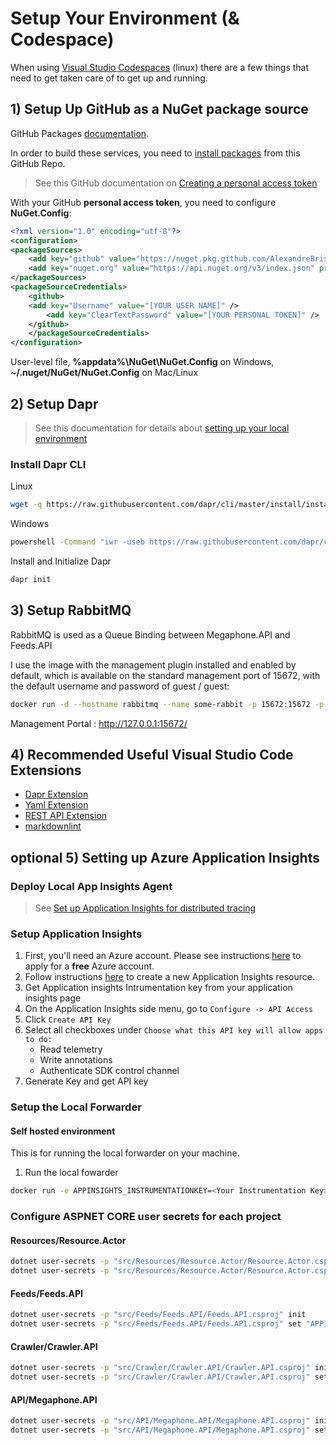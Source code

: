 # Setup Your Environment (& Codespace)

When using [Visual Studio Codespaces](https://visualstudio.microsoft.com/services/visual-studio-codespaces/) (linux) there are a few things that need to get taken care of to get up and running.

## 1) Setup Up GitHub as a NuGet package source

GitHub Packages [documentation](https://docs.github.com/en/packages).

In order to build these services, you need to [install packages](https://docs.github.com/en/packages/using-github-packages-with-your-projects-ecosystem/configuring-dotnet-cli-for-use-with-github-packages) from this GitHub Repo. 

> See this GitHub documentation on [Creating a personal access token](https://docs.github.com/en/github/authenticating-to-github/creating-a-personal-access-token)

With your GitHub **personal access token**, you need to configure **NuGet.Config**:

``` xml
<?xml version="1.0" encoding="utf-8"?>
<configuration>
<packageSources>
    <add key="github" value="https://nuget.pkg.github.com/AlexandreBrisebois/index.json" />
    <add key="nuget.org" value="https://api.nuget.org/v3/index.json" protocolVersion="3" />
</packageSources>
<packageSourceCredentials>
    <github>
    <add key="Username" value="[YOUR USER NAME]" />
        <add key="ClearTextPassword" value="[YOUR PERSONAL TOKEN]" />
    </github>
    </packageSourceCredentials>
</configuration>
```

User-level file, **%appdata%\NuGet\NuGet.Config** on Windows, **~/.nuget/NuGet/NuGet.Config** on Mac/Linux

## 2) Setup Dapr

> See this documentation for details about [setting up your local environment](https://github.com/dapr/docs/blob/master/getting-started/environment-setup.md)

### Install Dapr CLI

Linux

```bash
wget -q https://raw.githubusercontent.com/dapr/cli/master/install/install.sh -O - | /bin/bash
```

Windows

```bash
powershell -Command "iwr -useb https://raw.githubusercontent.com/dapr/cli/master/install/install.ps1 | iex"
```

Install and Initialize Dapr

```bash
dapr init
```

## 3) Setup RabbitMQ

RabbitMQ is used as a Queue Binding between Megaphone.API and Feeds.API

I use the image with the management plugin installed and enabled by default, which is available on the standard management port of 15672, with the default username and password of guest / guest:

```bash
docker run -d --hostname rabbitmq --name some-rabbit -p 15672:15672 -p 5672:5672 rabbitmq:3-management
```

Management Portal : http://127.0.0.1:15672/ 

## 4) Recommended Useful Visual Studio Code Extensions

- [Dapr Extension](https://marketplace.visualstudio.com/items?itemName=ms-azuretools.vscode-dapr)
- [Yaml Extension](https://marketplace.visualstudio.com/items?itemName=redhat.vscode-yaml)
- [REST API Extension](https://marketplace.visualstudio.com/items?itemName=humao.rest-client)
- [markdownlint](https://marketplace.visualstudio.com/items?itemName=DavidAnson.vscode-markdownlint)

## **optional** 5) Setting up Azure Application Insights

### Deploy Local App Insights Agent

> See [Set up Application Insights for distributed tracing](https://github.com/dapr/docs/blob/master/howto/diagnose-with-tracing/azure-monitor.md)

### Setup Application Insights

1. First, you'll need an Azure account. Please see instructions [here](https://azure.microsoft.com/free/) to apply for a **free** Azure account.
2. Follow instructions [here](https://docs.microsoft.com/en-us/azure/azure-monitor/app/create-new-resource) to create a new Application Insights resource.
3. Get Application insights Intrumentation key from your application insights page
4. On the Application Insights side menu, go to `Configure -> API Access`
5. Click `Create API Key`
6. Select all checkboxes under `Choose what this API key will allow apps to do:`
   - Read telemetry
   - Write annotations
   - Authenticate SDK control channel
7. Generate Key and get API key

### Setup the Local Forwarder

#### Self hosted environment

This is for running the local forwarder on your machine.

1. Run the local fowarder

```bash
docker run -e APPINSIGHTS_INSTRUMENTATIONKEY=<Your Instrumentation Key> -e APPINSIGHTS_LIVEMETRICSSTREAMAUTHENTICATIONAPIKEY=<Your API Key> -d -p 55678:55678 daprio/dapr-localforwarder:latest
```

### Configure ASPNET CORE user secrets for each project

#### Resources/Resource.Actor

```bash
dotnet user-secrets -p "src/Resources/Resource.Actor/Resource.Actor.csproj" init
dotnet user-secrets -p "src/Resources/Resource.Actor/Resource.Actor.csproj" set "APPINSIGHTS_INSTRUMENTATIONKEY" "<Your Instrumentation Key>"
```

#### Feeds/Feeds.API

```bash
dotnet user-secrets -p "src/Feeds/Feeds.API/Feeds.API.csproj" init
dotnet user-secrets -p "src/Feeds/Feeds.API/Feeds.API.csproj" set "APPINSIGHTS_INSTRUMENTATIONKEY" "<Your Instrumentation Key>"
```

#### Crawler/Crawler.API

```bash
dotnet user-secrets -p "src/Crawler/Crawler.API/Crawler.API.csproj" init
dotnet user-secrets -p "src/Crawler/Crawler.API/Crawler.API.csproj" set "APPINSIGHTS_INSTRUMENTATIONKEY" "<Your Instrumentation Key>"
```

#### API/Megaphone.API

```bash
dotnet user-secrets -p "src/API/Megaphone.API/Megaphone.API.csproj" init
dotnet user-secrets -p "src/API/Megaphone.API/Megaphone.API.csproj" set "APPINSIGHTS_INSTRUMENTATIONKEY" "<Your Instrumentation Key>"
```
